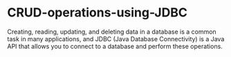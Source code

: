 # CRUD-operations-using-JDBC
Creating, reading, updating, and deleting data in a database is a common task in many applications, and JDBC (Java Database Connectivity) is a Java API that allows you to connect to a database and perform these operations.
